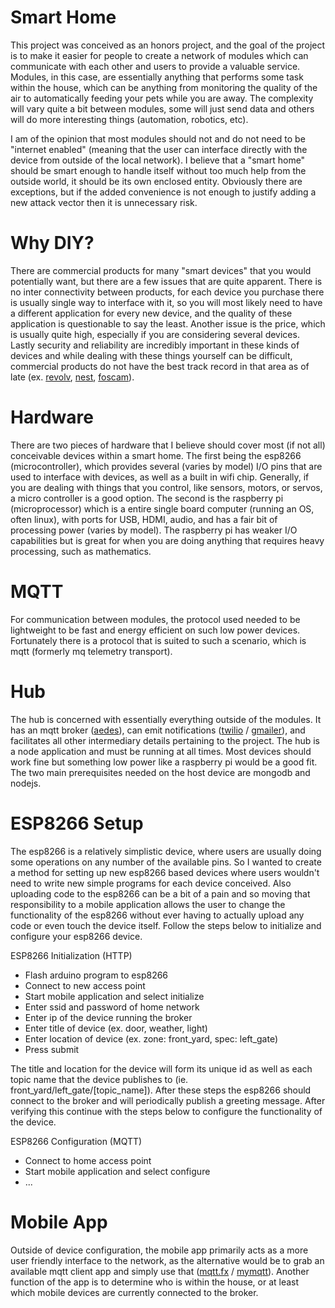 # Smart Home

This project was conceived as an honors project, and the goal of the project is to make it easier for people to create a network of modules which can communicate with each other and users to provide a valuable service. Modules, in this case, are essentially anything that performs some task within the house, which can be anything from monitoring the quality of the air to automatically feeding your pets while you are away. The complexity will vary quite a bit between modules, some will just send data and others will do more interesting things (automation, robotics, etc).

I am of the opinion that most modules should not and do not need to be "internet enabled" (meaning that the user can interface directly with the device from outside of the local network). I believe that a "smart home" should be smart enough to handle itself without too much help from the outside world, it should be its own enclosed entity. Obviously there are exceptions, but if the added convenience is not enough to justify adding a new attack vector then it is unnecessary risk.

# Why DIY?

There are commercial products for many "smart devices" that you would potentially want, but there are a few issues that are quite apparent. There is no inter connectivity between products, for each device you purchase there is usually single way to interface with it, so you will most likely need to have a different application for every new device, and the quality of these application is questionable to say the least. Another issue is the price, which is usually quite high, especially if you are considering several devices. Lastly security and reliability are incredibly important in these kinds of devices and while dealing with these things yourself can be difficult, commercial products do not have the best track record in that area as of late (ex. [revolv](http://uk.businessinsider.com/googles-nest-closing-smart-home-company-revolv-bricking-devices-2016-4), [nest](http://www.cbc.ca/news/technology/nest-smart-home-problems-1.3410143), [foscam](http://thenewstack.io/snooping-webcam-reveals-security-dangers-internet-things/)).

# Hardware

There are two pieces of hardware that I believe should cover most (if not all) conceivable devices within a smart home. The first being the esp8266 (microcontroller), which provides several (varies by model) I/O pins that are used to interface with devices, as well as a built in wifi chip. Generally, if you are dealing with things that you control, like sensors, motors, or servos, a micro controller is a good option. The second is the raspberry pi (microprocessor) which is a entire single board computer (running an OS, often linux), with ports for USB, HDMI, audio, and has a fair bit of processing power (varies by model). The raspberry pi has weaker I/O capabilities but is great for when you are doing anything that requires heavy processing, such as mathematics.

# MQTT

For communication between modules, the protocol used needed to be lightweight to be fast and energy efficient on such low power devices. Fortunately there is a protocol that is suited to such a scenario, which is mqtt (formerly mq telemetry transport).

# Hub

The hub is concerned with essentially everything outside of the modules. It has an mqtt broker ([aedes](https://github.com/mcollina/aedes)), can emit notifications ([twilio](https://github.com/twilio/twilio-node/) / [gmailer](https://github.com/nodemailer/nodemailer)), and facilitates all other intermediary details pertaining to the project. The hub is a node application and must be running at all times. Most devices should work fine but something low power like a raspberry pi would be a good fit. The two main prerequisites needed on the host device are mongodb and nodejs.

# ESP8266 Setup
The esp8266 is a relatively simplistic device, where users are usually doing some operations on any number of the available pins. So I wanted to create a method for setting up new esp8266 based devices where users wouldn't need to write new simple programs for each device conceived. Also uploading code to the esp8266 can be a bit of a pain and so moving that responsibility to a mobile application allows the user to change the functionality of the esp8266 without ever having to actually upload any code or even touch the device itself. Follow the steps below to initialize and configure your esp8266 device.

ESP8266 Initialization (HTTP)
- Flash arduino program to esp8266
- Connect to new access point
- Start mobile application and select initialize
- Enter ssid and password of home network
- Enter ip of the device running the broker
- Enter title of device (ex. door, weather, light)
- Enter location of device (ex. zone: front_yard, spec: left_gate)
- Press submit

The title and location for the device will form its unique id as well as each topic name that the device publishes to (ie. front_yard/left_gate/[topic_name]). After these steps the esp8266 should connect to the broker and will periodically publish a greeting message. After verifying this continue with the steps below to configure the functionality of the device.

ESP8266 Configuration (MQTT)
- Connect to home access point
- Start mobile application and select configure
- ...

# Mobile App

Outside of device configuration, the mobile app primarily acts as a more user friendly interface to the network, as the alternative would be to grab an available mqtt client app and simply use that ([mqtt.fx](http://mqttfx.jfx4ee.org/) / [mymqtt](https://play.google.com/store/apps/details?id=at.tripwire.mqtt.client&hl=en)). Another function of the app is to determine who is within the house, or at least which mobile devices are currently connected to the broker.
